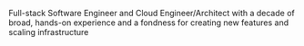 Full-stack Software Engineer and Cloud Engineer/Architect with a decade of broad, hands-on experience and a fondness for creating new features and scaling infrastructure
